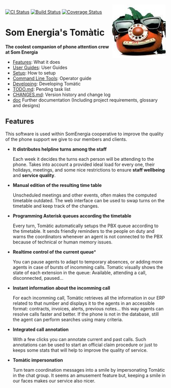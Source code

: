 <a href="https://www.ccma.cat/tv3/alacarta/la-meva-infantils/tomatic-club-super-3/video/4586233/">
<img
title="Tomàtic, a chatting tomato-answering machine. Until 2006, it featured on 'Club Super3', a show for kids aired by the catalan public TV. Tomàtic, alledgedly, has been working at Som Energia since 2015."
src="doc/images/tomatic.jpg" align='right'
/>
</a>

[![CI Status](https://github.com/Som-Energia/somenergia-tomatic/actions/workflows/main.yml/badge.svg)](https://github.com/Som-Energia/somenergia-tomatic/actions/workflows/main.yml)
[![Build Status](https://app.travis-ci.com/Som-Energia/somenergia-tomatic.svg?branch=master)](https://app.travis-ci.com/Som-Energia/somenergia-tomatic)
[![Coverage Status](https://coveralls.io/repos/github/Som-Energia/somenergia-tomatic/badge.svg?branch=master)](https://coveralls.io/github/Som-Energia/somenergia-tomatic?branch=master)

# Som Energia's Tomàtic
**The coolest companion of phone attention crew  at Som Energia**



- [Features](#features): What it does
- [User Guides](doc/userguides.md): User Guides
- [Setup](doc/setup.md): How to setup
- [Command Line Tools](doc/cli-tools.md): Operator guide
- [Developing](doc/development.md): Developing Tomàtic
- [TODO.md](TODO.md): Pending task list
- [CHANGES.md](CHANGES.md): Version history and change log
- [doc](docs) Further documentation (Including project requirements, glossary and designs)


## Features

This software is used within SomEnergia cooperative to improve the quality of the phone support we give to our members and clients.

- **It distributes helpline turns among the staff**

	Each week it decides the turns each person will be attending to the phone.
	Takes into account a provided ideal load for every one, their holidays, meetings,
	and some nice restrictions to ensure **staff wellbeing** and **service quality**.

- **Manual edition of the resulting time table**

	Unscheduled meetings and other events, often makes the computed timetable outdated.
	The web interface can be used to swap turns on the timetable and keep track of the changes.

- **Programming Asterisk queues according the timetable**

	Every turn, Tomàtic automatically setups the PBX queue according to the timetable.
	It sends friendly reminders to the people on duty and
	warns the coordinators whenever an agent is not connected to the PBX
	because of technical or human memory issues.

- **Realtime control of the current queue***

	You can pause agents to adapt to temporary absences,
	or adding more agents in case of bursts of incomming calls.
	Tomatic visually shows the state of each extension in the queue:
	Available, attending a call, disconnected, paused...

- **Instant information about the incomming call**

	For each incomming call, Tomàtic retrieves all the information
	in our ERP related to that number and displays it
	to the agents in an accessible format:
	contracts, invoices, alerts, previous notes...
	this way agents can resolve calls faster and better.
	If the phone is not in the database,
	still the agent can perform searches using many criteria.

- **Integrated call annotation**

	With a few clicks you can annotate current and past calls.
	Such annotations can be used to start an official claim procedure
	or just to keeps some stats that will help to improve the quality of service.

- **Tomàtic impersonation**

	Turn team coordination messages into a smile by impersonating Tomàtic
	in the chat group. It seems an amusement feature but, keeping a smile
	in our faces makes our service also nicer.





